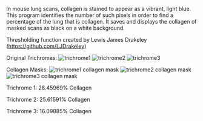 In mouse lung scans, collagen is stained to appear as a vibrant, light blue. 
This program identifies the number of such pixels in order to find a percentage of the lung that is collagen. 
It saves and displays the collagen of masked scans as black on a white background.

Thresholding function created by Lewis James Drakeley (https://github.com/LJDrakeley)

Original Trichromes:
![trichrome1](https://github.com/user-attachments/assets/0769fff3-c4f4-49b4-9aba-6e0684cfe689)
![trichrome2](https://github.com/user-attachments/assets/5f570461-8381-496a-b492-d9ef2065e96a)
![trichrome3](https://github.com/user-attachments/assets/b6f9671a-cedf-4336-9100-66a84978957c)



Collagen Masks:
![trichrome1 collagen mask](https://github.com/user-attachments/assets/9a62e2a1-6f74-440a-ba4e-083a3ae805d6)
![trichrome2 collagen mask](https://github.com/user-attachments/assets/5a368eb9-c450-40bc-8751-133ddaf675cb)
![trichrome3 collagen mask](https://github.com/user-attachments/assets/576908c8-b8c0-4932-a58b-6231994db59a)


Trichrome 1: 28.45969% Collagen

Trichrome 2: 25.61591% Collagen

Trichrome 3: 16.09885% Collagen
